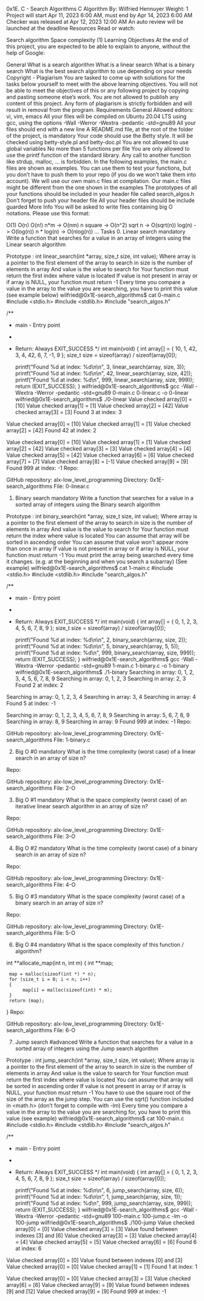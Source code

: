 0x1E. C - Search Algorithms
C
Algorithm
 By: Wilfried Hennuyer
 Weight: 1
 Project will start Apr 11, 2023 6:00 AM, must end by Apr 14, 2023 6:00 AM
 Checker was released at Apr 12, 2023 12:00 AM
 An auto review will be launched at the deadline
Resources
Read or watch:

Search algorithm
Space complexity (1)
Learning Objectives
At the end of this project, you are expected to be able to explain to anyone, without the help of Google:

General
What is a search algorithm
What is a linear search
What is a binary search
What is the best search algorithm to use depending on your needs
Copyright - Plagiarism
You are tasked to come up with solutions for the tasks below yourself to meet with the above learning objectives.
You will not be able to meet the objectives of this or any following project by copying and pasting someone else’s work.
You are not allowed to publish any content of this project.
Any form of plagiarism is strictly forbidden and will result in removal from the program.
Requirements
General
Allowed editors: vi, vim, emacs
All your files will be compiled on Ubuntu 20.04 LTS using gcc, using the options -Wall -Werror -Wextra -pedantic -std=gnu89
All your files should end with a new line
A README.md file, at the root of the folder of the project, is mandatory
Your code should use the Betty style. It will be checked using betty-style.pl and betty-doc.pl
You are not allowed to use global variables
No more than 5 functions per file
You are only allowed to use the printf function of the standard library. Any call to another function like strdup, malloc, … is forbidden.
In the following examples, the main.c files are shown as examples. You can use them to test your functions, but you don’t have to push them to your repo (if you do we won’t take them into account). We will use our own main.c files at compilation. Our main.c files might be different from the one shown in the examples
The prototypes of all your functions should be included in your header file called search_algos.h
Don’t forget to push your header file
All your header files should be include guarded
More Info
You will be asked to write files containing big O notations. Please use this format:

O(1)
O(n)
O(n!)
n*m -> O(nm)
n square -> O(n^2)
sqrt n -> O(sqrt(n))
log(n) -> O(log(n))
n * log(n) -> O(nlog(n))
…
Tasks
0. Linear search
mandatory
Write a function that searches for a value in an array of integers using the Linear search algorithm

Prototype : int linear_search(int *array, size_t size, int value);
Where array is a pointer to the first element of the array to search in
size is the number of elements in array
And value is the value to search for
Your function must return the first index where value is located
If value is not present in array or if array is NULL, your function must return -1
Every time you compare a value in the array to the value you are searching, you have to print this value (see example below)
wilfried@0x1E-search_algorithms$ cat 0-main.c 
#include <stdio.h>
#include <stdlib.h>
#include "search_algos.h"

/**
 * main - Entry point
 *
 * Return: Always EXIT_SUCCESS
 */
int main(void)
{
    int array[] = {
        10, 1, 42, 3, 4, 42, 6, 7, -1, 9
    };
    size_t size = sizeof(array) / sizeof(array[0]);

    printf("Found %d at index: %d\n\n", 3, linear_search(array, size, 3));
    printf("Found %d at index: %d\n\n", 42, linear_search(array, size, 42));
    printf("Found %d at index: %d\n", 999, linear_search(array, size, 999));
    return (EXIT_SUCCESS);
}
wilfried@0x1E-search_algorithms$ gcc -Wall -Wextra -Werror -pedantic -std=gnu89 0-main.c 0-linear.c -o 0-linear
wilfried@0x1E-search_algorithms$ ./0-linear 
Value checked array[0] = [10]
Value checked array[1] = [1]
Value checked array[2] = [42]
Value checked array[3] = [3]
Found 3 at index: 3

Value checked array[0] = [10]
Value checked array[1] = [1]
Value checked array[2] = [42]
Found 42 at index: 2

Value checked array[0] = [10]
Value checked array[1] = [1]
Value checked array[2] = [42]
Value checked array[3] = [3]
Value checked array[4] = [4]
Value checked array[5] = [42]
Value checked array[6] = [6]
Value checked array[7] = [7]
Value checked array[8] = [-1]
Value checked array[9] = [9]
Found 999 at index: -1
Repo:

GitHub repository: alx-low_level_programming
Directory: 0x1E-search_algorithms
File: 0-linear.c
  
1. Binary search
mandatory
Write a function that searches for a value in a sorted array of integers using the Binary search algorithm

Prototype : int binary_search(int *array, size_t size, int value);
Where array is a pointer to the first element of the array to search in
size is the number of elements in array
And value is the value to search for
Your function must return the index where value is located
You can assume that array will be sorted in ascending order
You can assume that value won’t appear more than once in array
If value is not present in array or if array is NULL, your function must return -1
You must print the array being searched every time it changes. (e.g. at the beginning and when you search a subarray) (See example)
wilfried@0x1E-search_algorithms$ cat 1-main.c 
#include <stdio.h>
#include <stdlib.h>
#include "search_algos.h"

/**
 * main - Entry point
 *
 * Return: Always EXIT_SUCCESS
 */
int main(void)
{
    int array[] = {
        0, 1, 2, 3, 4, 5, 6, 7, 8, 9
    };
    size_t size = sizeof(array) / sizeof(array[0]);

    printf("Found %d at index: %d\n\n", 2, binary_search(array, size, 2));
    printf("Found %d at index: %d\n\n", 5, binary_search(array, 5, 5));
    printf("Found %d at index: %d\n", 999, binary_search(array, size, 999));
    return (EXIT_SUCCESS);
}
wilfried@0x1E-search_algorithms$ gcc -Wall -Wextra -Werror -pedantic -std=gnu89 1-main.c 1-binary.c -o 1-binary
wilfried@0x1E-search_algorithms$ ./1-binary 
Searching in array: 0, 1, 2, 3, 4, 5, 6, 7, 8, 9
Searching in array: 0, 1, 2, 3
Searching in array: 2, 3
Found 2 at index: 2

Searching in array: 0, 1, 2, 3, 4
Searching in array: 3, 4
Searching in array: 4
Found 5 at index: -1

Searching in array: 0, 1, 2, 3, 4, 5, 6, 7, 8, 9
Searching in array: 5, 6, 7, 8, 9
Searching in array: 8, 9
Searching in array: 9
Found 999 at index: -1
Repo:

GitHub repository: alx-low_level_programming
Directory: 0x1E-search_algorithms
File: 1-binary.c
  
2. Big O #0
mandatory
What is the time complexity (worst case) of a linear search in an array of size n?

Repo:

GitHub repository: alx-low_level_programming
Directory: 0x1E-search_algorithms
File: 2-O
  
3. Big O #1
mandatory
What is the space complexity (worst case) of an iterative linear search algorithm in an array of size n?

Repo:

GitHub repository: alx-low_level_programming
Directory: 0x1E-search_algorithms
File: 3-O
  
4. Big O #2
mandatory
What is the time complexity (worst case) of a binary search in an array of size n?

Repo:

GitHub repository: alx-low_level_programming
Directory: 0x1E-search_algorithms
File: 4-O
  
5. Big O #3
mandatory
What is the space complexity (worst case) of a binary search in an array of size n?

Repo:

GitHub repository: alx-low_level_programming
Directory: 0x1E-search_algorithms
File: 5-O
  
6. Big O #4
mandatory
What is the space complexity of this function / algorithm?

int **allocate_map(int n, int m)
{
     int **map;

     map = malloc(sizeof(int *) * n);
     for (size_t i = 0; i < n; i++)
     {
          map[i] = malloc(sizeof(int) * m);
     }
     return (map);
}
Repo:

GitHub repository: alx-low_level_programming
Directory: 0x1E-search_algorithms
File: 6-O
  
7. Jump search
#advanced
Write a function that searches for a value in a sorted array of integers using the Jump search algorithm

Prototype : int jump_search(int *array, size_t size, int value);
Where array is a pointer to the first element of the array to search in
size is the number of elements in array
And value is the value to search for
Your function must return the first index where value is located
You can assume that array will be sorted in ascending order
If value is not present in array or if array is NULL, your function must return -1
You have to use the square root of the size of the array as the jump step.
You can use the sqrt() function included in <math.h> (don’t forget to compile with -lm)
Every time you compare a value in the array to the value you are searching for, you have to print this value (see example)
wilfried@0x1E-search_algorithms$ cat 100-main.c 
#include <stdio.h>
#include <stdlib.h>
#include "search_algos.h"

/**
 * main - Entry point
 *
 * Return: Always EXIT_SUCCESS
 */
int main(void)
{
    int array[] = {
        0, 1, 2, 3, 4, 5, 6, 7, 8, 9
    };
    size_t size = sizeof(array) / sizeof(array[0]);

    printf("Found %d at index: %d\n\n", 6, jump_search(array, size, 6));
    printf("Found %d at index: %d\n\n", 1, jump_search(array, size, 1));
    printf("Found %d at index: %d\n", 999, jump_search(array, size, 999));
    return (EXIT_SUCCESS);
}
wilfried@0x1E-search_algorithms$ gcc -Wall -Wextra -Werror -pedantic -std=gnu89 100-main.c 100-jump.c -lm -o 100-jump
wilfried@0x1E-search_algorithms$ ./100-jump 
Value checked array[0] = [0]
Value checked array[3] = [3]
Value found between indexes [3] and [6]
Value checked array[3] = [3]
Value checked array[4] = [4]
Value checked array[5] = [5]
Value checked array[6] = [6]
Found 6 at index: 6

Value checked array[0] = [0]
Value found between indexes [0] and [3]
Value checked array[0] = [0]
Value checked array[1] = [1]
Found 1 at index: 1

Value checked array[0] = [0]
Value checked array[3] = [3]
Value checked array[6] = [6]
Value checked array[9] = [9]
Value found between indexes [9] and [12]
Value checked array[9] = [9]
Found 999 at index: -1

